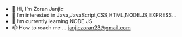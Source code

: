 - 👋 Hi, I’m Zoran Janjic
- 👀 I’m interested in Java,JavaScript,CSS,HTML,NODE.JS,EXPRESS...
- 🌱 I’m currently learning NODE.JS
- 📫 How to reach me ... janjiczoran23@gmail.com


